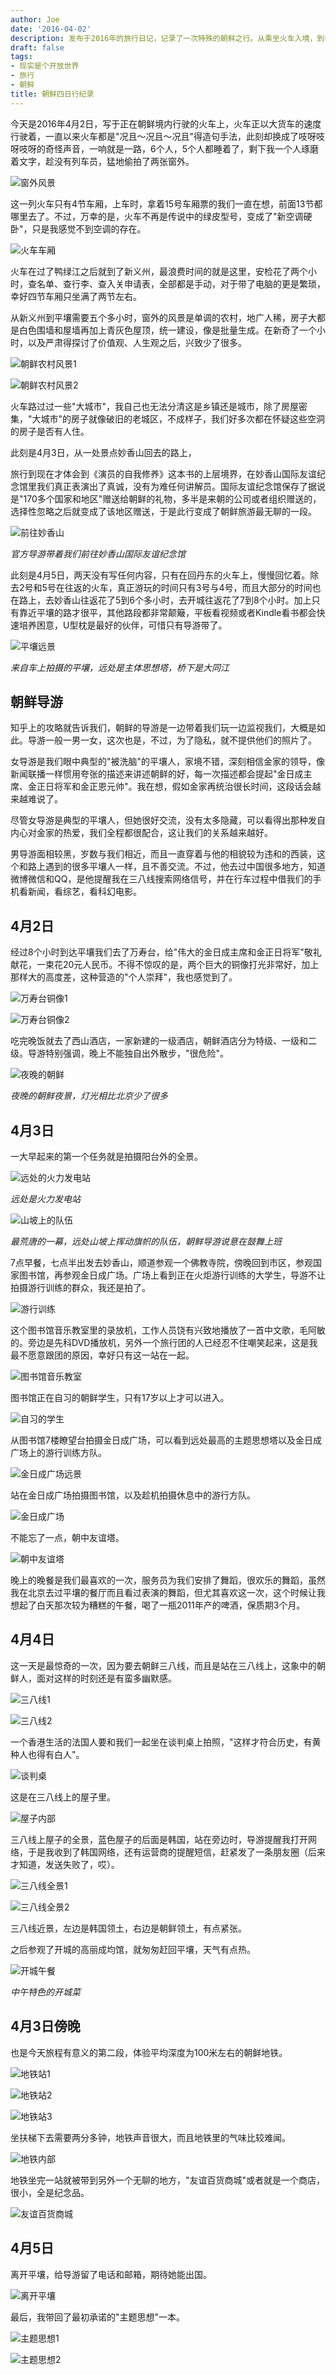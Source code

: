 ```yaml
---
author: Joe
date: '2016-04-02'
description: 发布于2016年的旅行日记，记录了一次特殊的朝鲜之行。从乘坐火车入境，到参观各个景点，真实记录了朝鲜的所见所闻。
draft: false
tags:
- 现实是个开放世界
- 旅行
- 朝鲜
title: 朝鲜四日行纪录
---
```



今天是2016年4月2日，写于正在朝鲜境内行驶的火车上，火车正以大货车的速度行驶着，一直以来火车都是"况且～况且～况且"得造句手法，此刻却换成了吱呀吱呀吱呀的奇怪声音，一响就是一路，6个人，5个人都睡着了，剩下我一个人琢磨着文字，趁没有列车员，猛地偷拍了两张窗外。

![窗外风景](/images/posts/north-korea-four-days/image-1.webp)

这一列火车只有4节车厢，上车时，拿着15号车厢票的我们一直在想，前面13节都哪里去了。不过，万幸的是，火车不再是传说中的绿皮型号，变成了"新空调硬卧"，只是我感觉不到空调的存在。

![火车车厢](/images/posts/north-korea-four-days/image-32.webp)

火车在过了鸭绿江之后就到了新义州，最浪费时间的就是这里，安检花了两个小时，查名单、查行李、查入关申请表，全部都是手动，对于带了电脑的更是繁琐，幸好四节车厢只坐满了两节左右。

从新义州到平壤需要五个多小时，窗外的风景是单调的农村，地广人稀，房子大都是白色围墙和屋墙再加上青灰色屋顶，统一建设，像是批量生成。在新奇了一个小时，以及严肃得探讨了价值观、人生观之后，兴致少了很多。

![朝鲜农村风景1](/images/posts/north-korea-four-days/image-2.webp)

![朝鲜农村风景2](/images/posts/north-korea-four-days/image-3.webp)

火车路过过一些"大城市"，我自己也无法分清这是乡镇还是城市，除了房屋密集，"大城市"的房子就像破旧的老城区，不成样子，我们好多次都在怀疑这些空洞的房子是否有人住。

此刻是4月3日，从一处景点妙香山回去的路上，

旅行到现在才体会到《演员的自我修养》这本书的上层境界，在妙香山国际友谊纪念馆里我们真正表演出了真诚，没有为难任何讲解员。国际友谊纪念馆保存了据说是"170多个国家和地区"赠送给朝鲜的礼物，多半是来朝的公司或者组织赠送的，选择性忽略之后就变成了该地区赠送，于是此行变成了朝鲜旅游最无聊的一段。

![前往妙香山](/images/posts/north-korea-four-days/image-4.webp)

*官方导游带着我们前往妙香山国际友谊纪念馆*

此刻是4月5日，两天没有写任何内容，只有在回丹东的火车上，慢慢回忆着。除去2号和5号在往返的火车，真正游玩的时间只有3号与4号，而且大部分的时间也在路上，去妙香山往返花了5到6个多小时，去开城往返花了7到8个小时。加上只有靠近平壤的路才很平，其他路段都非常颠簸，平板看视频或者Kindle看书都会快速培养困意，U型枕是最好的伙伴，可惜只有导游带了。

![平壤远景](/images/posts/north-korea-four-days/image-5.webp)

*来自车上拍摄的平壤，远处是主体思想塔，桥下是大同江*

## 朝鲜导游

知乎上的攻略就告诉我们，朝鲜的导游是一边带着我们玩一边监视我们，大概是如此。导游一般一男一女，这次也是，不过，为了隐私，就不提供他们的照片了。

女导游是我们眼中典型的"被洗脑"的平壤人，家境不错，深刻相信金家的领导，像新闻联播一样惯用夸张的描述来讲述朝鲜的好，每一次描述都会提起"金日成主席、金正日将军和金正恩元帅"。我在想，假如金家再统治很长时间，这段话会越来越难说了。

尽管女导游是典型的平壤人，但她很好交流，没有太多隐藏，可以看得出那种发自内心对金家的热爱，我们全程都很配合，这让我们的关系越来越好。

男导游面相较黑，岁数与我们相近，而且一直穿着与他的相貌较为违和的西装，这个和路上遇到的很多平壤人一样，且不善交流。不过，他去过中国很多地方，知道微博微信和QQ，是他提醒我在三八线搜索网络信号，并在行车过程中借我们的手机看新闻，看综艺，看科幻电影。

## 4月2日

经过8个小时到达平壤我们去了万寿台，给"伟大的金日成主席和金正日将军"敬礼献花，一束花20元人民币。不得不惊叹的是，两个巨大的铜像打光非常好，加上那样大的高度差，这种营造的"个人崇拜"，我也感觉到了。

![万寿台铜像1](/images/posts/north-korea-four-days/image-6.webp)

![万寿台铜像2](/images/posts/north-korea-four-days/image-7.webp)

吃完晚饭就去了西山酒店，一家新建的一级酒店，朝鲜酒店分为特级、一级和二级。导游特别强调，晚上不能独自出外散步，"很危险"。

![夜晚的朝鲜](/images/posts/north-korea-four-days/image-8.webp)

*夜晚的朝鲜夜景，灯光相比北京少了很多*

## 4月3日

一大早起来的第一个任务就是拍摄阳台外的全景。

![远处的火力发电站](/images/posts/north-korea-four-days/image-9.webp)

*远处是火力发电站*

![山坡上的队伍](/images/posts/north-korea-four-days/image-10.webp)

*最荒唐的一幕，远处山坡上挥动旗帜的队伍，朝鲜导游说意在鼓舞上班*

7点早餐，七点半出发去妙香山，顺道参观一个佛教寺院，傍晚回到市区，参观国家图书馆，再参观金日成广场。广场上看到正在火炬游行训练的大学生，导游不让拍摄游行训练的群众，我还是拍了。

![游行训练](/images/posts/north-korea-four-days/image-11.webp)

这个图书馆音乐教室里的录放机，工作人员饶有兴致地播放了一首中文歌，毛阿敏的。旁边是先科DVD播放机，另外一个旅行团的人已经忍不住嘲笑起来，这是我最不愿意跟团的原因，幸好只有这一站在一起。

![图书馆音乐教室](/images/posts/north-korea-four-days/image-12.webp)

图书馆正在自习的朝鲜学生，只有17岁以上才可以进入。

![自习的学生](/images/posts/north-korea-four-days/image-13.webp)

从图书馆7楼瞭望台拍摄金日成广场，可以看到远处最高的主题思想塔以及金日成广场上的游行训练方队。

![金日成广场远景](/images/posts/north-korea-four-days/image-14.webp)

站在金日成广场拍摄图书馆，以及趁机拍摄休息中的游行方队。

![金日成广场](/images/posts/north-korea-four-days/image-15.webp)

不能忘了一点，朝中友谊塔。

![朝中友谊塔](/images/posts/north-korea-four-days/image-16.webp)

晚上的晚餐是我们最喜欢的一次，服务员为我们安排了舞蹈，很欢乐的舞蹈，虽然我在北京去过平壤的餐厅而且看过表演的舞蹈，但尤其喜欢这一次，这个时候让我想起了白天那次较为糟糕的午餐，喝了一瓶2011年产的啤酒，保质期3个月。

## 4月4日

这一天是最惊奇的一次，因为要去朝鲜三八线，而且是站在三八线上，这象中的朝鲜人，面对这样的时刻还是有蛮多幽默感。

![三八线1](/images/posts/north-korea-four-days/image-17.webp)

![三八线2](/images/posts/north-korea-four-days/image-18.webp)

一个香港生活的法国人要和我们一起坐在谈判桌上拍照，"这样才符合历史，有黄种人也得有白人"。

![谈判桌](/images/posts/north-korea-four-days/image-19.webp)

这是在三八线上的屋子里。

![屋子内部](/images/posts/north-korea-four-days/image-20.webp)

三八线上屋子的全景，蓝色屋子的后面是韩国，站在旁边时，导游提醒我打开网络，于是我收到了韩国网络，还有运营商的提醒短信，赶紧发了一条朋友圈（后来才知道，发送失败了，哎）。

![三八线全景1](/images/posts/north-korea-four-days/image-21.webp)

![三八线全景2](/images/posts/north-korea-four-days/image-22.webp)

三八线近景，左边是韩国领土，右边是朝鲜领土，有点紧张。

之后参观了开城的高丽成均馆，就匆匆赶回平壤，天气有点热。

![开城午餐](/images/posts/north-korea-four-days/image-23.webp)

*中午特色的开城菜*

## 4月3日傍晚

也是今天旅程有意义的第二段，体验平均深度为100米左右的朝鲜地铁。

![地铁站1](/images/posts/north-korea-four-days/image-24.webp)

![地铁站2](/images/posts/north-korea-four-days/image-25.webp)

![地铁站3](/images/posts/north-korea-four-days/image-26.webp)

坐扶梯下去需要两分多钟，地铁声音很大，而且地铁里的气味比较难闻。

![地铁内部](/images/posts/north-korea-four-days/image-27.webp)

地铁坐完一站就被带到另外一个无聊的地方，"友谊百货商城"或者就是一个商店，很小，全是纪念品。

![友谊百货商城](/images/posts/north-korea-four-days/image-28.webp)

## 4月5日

离开平壤，给导游留了电话和邮箱，期待她能出国。

![离开平壤](/images/posts/north-korea-four-days/image-29.webp)

最后，我带回了最初承诺的"主题思想"一本。

![主题思想1](/images/posts/north-korea-four-days/image-30.webp)

![主题思想2](/images/posts/north-korea-four-days/image-31.webp)